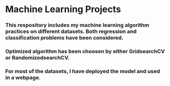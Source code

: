 # Machine Learning Projects
### This respository includes my machine learning algorithm practices on different datasets. Both regression and classification problems have been considered.
### Optimized algorithm has been choosen by either GridsearchCV or RandomizedsearchCV.
### For most of the datasets, I have deployed the model and used in a webpage. 
